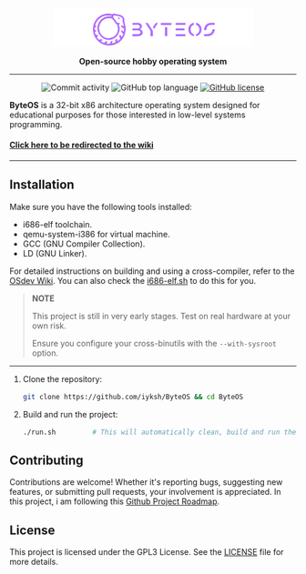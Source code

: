 <div align="center">
  <img src="res/logo.png" alt="ByteOSLogo" style="width: 70%;">

<p align="center">
    <strong>Open-source hobby operating system</strong>
  </p>

<hr>

![Commit activity](https://img.shields.io/github/commit-activity/m/iyksh/ByteOS)
![GitHub top language](https://img.shields.io/github/languages/top/iyksh/ByteOS?logo=c&label=)
[![GitHub license](https://img.shields.io/github/license/iyksh/ByteOS)](https://github.com/iyksh/ByteOS/LICENSE)

</div>

**ByteOS** is a 32-bit x86 architecture operating system designed for educational purposes for those interested in low-level systems programming.

#### [Click here to be redirected to the wiki](https://github.com/iyksh/ByteOS/wiki) 

---

## Installation

Make sure you have the following tools installed:

- i686-elf toolchain.
- qemu-system-i386 for virtual machine.
- GCC (GNU Compiler Collection).
- LD (GNU Linker).

For detailed instructions on building and using a cross-compiler, refer to the [OSdev Wiki](https://osdev.wiki/wiki/GCC_Cross-Compiler). You can also check the [i686-elf.sh](./res/i686-elf.sh) to do this for you.

> **NOTE**
>
> This project is still in very early stages. Test on real hardware at your own risk.
> 
> Ensure you configure your cross-binutils with the `--with-sysroot` option.

---

1. Clone the repository:
   ```bash
   git clone https://github.com/iyksh/ByteOS && cd ByteOS
   ```

2. Build and run the project:
   ```bash
   ./run.sh         # This will automatically clean, build and run the project with QEMU
   ```

## Contributing

Contributions are welcome! Whether it's reporting bugs, suggesting new features, or submitting pull requests, your involvement is appreciated. In this project, i am following this [Github Project Roadmap](https://github.com/users/iyksh/projects/3).

## License

This project is licensed under the GPL3 License. See the [LICENSE](LICENSE) file for more details.
